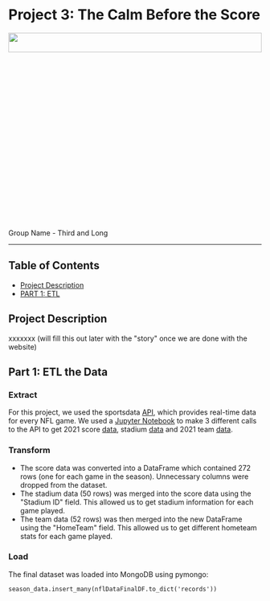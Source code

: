 # Project 3: The Calm Before the Score
<img src="Image%20Resources/giphy.gif" width=100% height=10%>
Group Name - Third and Long

<hr>

## Table of Contents

* [Project Description](#project-description)
* [PART 1: ETL](#part-1-etl-the-data)

## **Project Description**
xxxxxxx (will fill this out later with the "story" once we are done with the website)

## **Part 1**: ETL the Data

### Extract
For this project, we used the sportsdata [API](https://sportsdata.io/nfl-api), which provides real-time data for every NFL game. We used a [Jupyter Notebook](NFL%20Dashboard.ipynb) to make 3 different calls to the API to get 2021 score [data](https://api.sportsdata.io/v3/nfl/scores/json/Scores/2021?key=ec966d78fab6468eaa542e1e7e883a44), stadium [data](https://api.sportsdata.io/v3/nfl/scores/json/Stadiums?key=ec966d78fab6468eaa542e1e7e883a44) and 2021 team [data](https://api.sportsdata.io/v3/nfl/scores/json/Teams/2021?key=ec966d78fab6468eaa542e1e7e883a44).

### Transform
- The score data was converted into a DataFrame which contained 272 rows (one for each game in the season). Unnecessary columns were dropped from the dataset.
- The stadium data (50 rows) was merged into the score data using the "Stadium ID" field. This allowed us to get stadium information for each game played.
- The team data (52 rows) was then merged into the new DataFrame using the "HomeTeam" field. This allowed us to get different hometeam stats for each game played.

### Load
The final dataset was loaded into MongoDB using pymongo:

```season_data.insert_many(nflDataFinalDF.to_dict('records'))```





